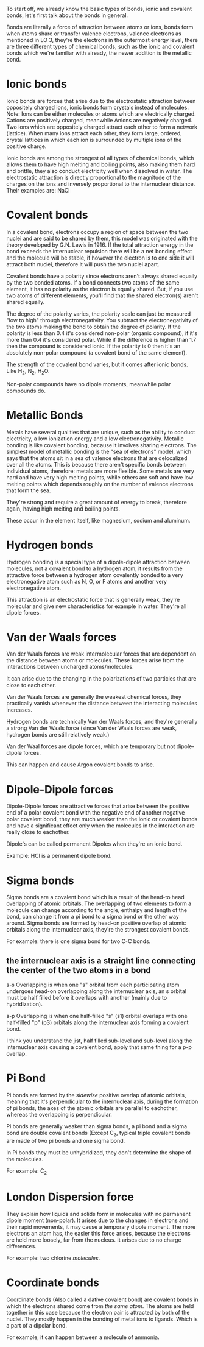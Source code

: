
To start off, we already know the basic types of bonds, ionic and covalent bonds, let's first talk about the bonds in general.

Bonds are literally a force of attraction between atoms or ions, bonds form when atoms share or transfer valence electrons, valence electrons as mentioned in LO 3, they're the electrons in the outermost energy level, there are three different types of chemical bonds, such as the ionic and covalent bonds which we're familiar with already, the newer addition is the metallic bond.

# Ionic bonds

Ionic bonds are forces that arise due to the electrostatic attraction between oppositely charged ions, ionic bonds form crystals instead of molecules. Note: Ions can be either molecules or atoms which are electrically charged. Cations are positively charged, meanwhile Anions are negatively charged.
Two ions which are oppositely charged attract each other to form a network (lattice).
When many ions attract each other, they form large, ordered, crystal lattices in which each ion is surrounded by multiple ions of the positive charge.

Ionic bonds are among the strongest of all types of chemical bonds, which allows them to have high melting and boiling points, also making them hard and brittle, they also conduct electricity well when dissolved in water. The electrostatic attraction is directly proportional to the magnitude of the charges on the ions and inversely proportional to the internuclear distance.
Their examples are: NaCl

# Covalent bonds

In a covalent bond, electrons occupy a region of space between the two nuclei and are said to be shared by them, this model was originated with the theory developed by G.N. Lewis in 1916. If the total attraction energy in the bond exceeds the internuclear repulsion there will be a net bonding effect and the molecule will be stable, if however the electron is to one side it will attract both nuclei, therefore it will push the two nuclei apart.

Covalent bonds have a polarity since electrons aren't always shared equally by the two bonded atoms. If a bond connects two atoms of the same element, it has no polarity as the electron is equally shared. But, if you use two atoms of different elements, you'll find that the shared electron(s) aren't shared equally.

The degree of the polarity varies, the polarity scale can just be measured "low to high" through electronegativity. You subtract the electronegativity of the two atoms making the bond to obtain the degree of polarity. If the polarity is less than 0.4 it's considered non-polar (organic compound), if it's more than 0.4 it's considered polar. While if the difference is higher than 1.7 then the compound is considered ionic. If the polarity is 0 then it's an absolutely non-polar compound (a covalent bond of the same element).

The strength of the covalent bond varies, but it comes after ionic bonds.
Like H<sub>2</sub>, N<sub>2</sub>, H<sub>2</sub>O.

Non-polar compounds have no dipole moments, meanwhile polar compounds do.

# Metallic Bonds

Metals have several qualities that are unique, such as the ability to conduct electricity, a low ionization energy and a low electronegativity. Metallic bonding is like covalent bonding, because it involves sharing electrons. The simplest model of metallic bonding is the "sea of electrons" model, which says that the atoms sit in a sea of valence electrons that are delocalized over all the atoms. This is because there aren't specific bonds between individual atoms, therefore: metals are more flexible. Some metals are very hard and have very high melting points, while others are soft and have low melting points which depends roughly on the number of valence electrons that form the sea.

They're strong and require a great amount of energy to break, therefore again, having high melting and boiling points. 

These occur in the element itself, like magnesium, sodium and aluminum.
# Hydrogen bonds

Hydrogen bonding is a special type of a dipole-dipole attraction between molecules, not a covalent bond to a hydrogen atom, it results from the attractive force between a hydrogen atom covalently bonded to a very electronegative atom such as N, O, or F atoms and another very electronegative atom.

This attraction is an electrostatic force that is generally weak, they're molecular and give new characteristics for example in water.
They're all dipole forces.
# Van der Waals forces

Van der Waals forces are weak intermolecular forces that are dependent on the distance between atoms or molecules. These forces arise from the interactions between uncharged atoms/molecules.

It can arise due to the changing in the polarizations of two particles that are close to each other.

Van der Waals forces are generally the weakest chemical forces, they practically vanish whenever the distance between the interacting molecules increases.

Hydrogen bonds are technically Van der Waals forces, and they're generally a strong Van der Waals force (since Van der Waals forces are weak, hydrogen bonds are still relatively weak.)

Van der Waal forces are dipole forces, which are temporary but not dipole-dipole forces.

This can happen and cause Argon covalent bonds to arise.
# Dipole-Dipole forces

Dipole-Dipole forces are attractive forces that arise between the positive end of a polar covalent bond with the negative end of another negative polar covalent bond, they are much weaker than the ionic or covalent bonds and have a significant effect only when the molecules in the interaction are really close to eachother.

Dipole's can be called permanent Dipoles when they're an ionic bond.

Example: HCl is a permanent dipole bond.
# Sigma bonds

Sigma bonds are a covalent bond which is a result of the head-to head overlapping of atomic orbitals. The overlapping of two elements to form a molecule can change according to the angle, enthalpy and length of the bond, can change it from a pi bond to a sigma bond or the other way around. Sigma bonds are formed by head-on positive overlap of atomic orbitals along the internuclear axis, they're the strongest covalent bonds.

For example: there is one sigma bond for two C-C bonds.

## the internuclear axis is a straight line connecting the center of the two atoms in a bond

s-s Overlapping is when one "s" orbital from each participating atom undergoes head-on overlapping along the internuclear axis, an s orbital must be half filled before it overlaps with another (mainly due to hybridization). 

s-p Overlapping is when one half-filled "s" (s1) orbital overlaps with one half-filled "p" (p3) orbitals along the internuclear axis forming a covalent bond.

I think you understand the jist, half filled sub-level and sub-level along the internuclear axis causing a covalent bond, apply that same thing for a p-p overlap.

# Pi Bond

Pi bonds are formed by the *sidewise* positive overlap of atomic orbitals, meaning that it's perpendicular to the internuclear axis, during the formation of pi bonds, the axes of the atomic orbitals are parallel to eachother, whereas the overlapping is perpendicular.

Pi bonds are generally weaker than sigma bonds, a pi bond and a sigma bond are double covalent bonds (Except C<sub>2</sub>, typical triple covalent bonds are made of two pi bonds and one sigma bond.

In Pi bonds they must be unhybridized, they don't determine the shape of the molecules.

For example: C<sub>2</sub>

# London Dispersion force

They explain how liquids and solids form in molecules with no permanent dipole moment (non-polar). It arises due to the changes in electrons and their rapid movements, it may cause a temporary dipole moment. The more electrons an atom has, the easier this force arises, because the electrons are held more loosely, far from the nucleus. It arises due to no charge differences.

For example: two chlorine *molecules*.

# Coordinate bonds

Coordinate bonds (Also called a dative covalent bond) are covalent bonds in which the electrons shared come from *the same atom*. The atoms are held together in this case because the electron pair is attracted by both of the nuclei. They mostly happen in the bonding of metal ions to ligands. Which is a part of a dipolar bond.

For example, it can happen between a molecule of ammonia.

